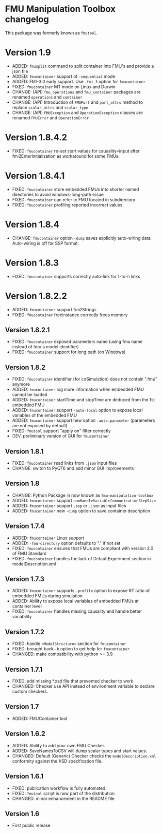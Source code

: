 # FMU Manipulation Toolbox changelog
This package was formerly known as `fmutool`.

# Version 1.9
* ADDED: `fmusplit` command to split container into FMU's and provide a json file
* ADDED: `fmucontainer` support of `-sequential` mode
* ADDED: FMI-3.0 early support. Use `-fmi 3` option for `fmucontainer`
* FIXED: `fmucontainer` MT mode on Linux and Darwin
* CHANGE: (API) `fmu_operations` and `fmu_container` packages are renamed `operations` and `container`
* CHANGE: (API) Introduction of `FMUPort` and `port_attrs` method to replace `scalar_attrs` and `scalar_type`
* CHANGE: (API) `FMUException` and `OperationException`  classes are renamed `FMUError` and `OperationError`


# Version 1.8.4.2
* FIXED: `fmucontainer` re-set start values for causality=input after fmi2EnterInitialization as workaround for some FMUs.

# Version 1.8.4.1
* FIXED: `fmucontainer` store embedded FMUs into shorter named directories to avoid windows-long-path-issue
* FIXED: `fmucontainer` can refer to FMU located in subdirectory
* FIXED: `fmucontainer` profiling reported incorrect values

# Version 1.8.4
* CHANGE: `fmucontainer` option `-dump` saves explicitly auto-wiring data. Auto-wiring is off for SSP format.

# Version 1.8.3
* FIXED: `fmucontainer` supports correctly auto-link for 1-to-n links

# Version 1.8.2.2
* ADDED: `fmucontainer` support fmi2Strings
* FIXED: `fmucontainer` freeInstance correctly frees memory

## Version 1.8.2.1
* FIXED: `fmucontainer` exposed parameters name (using fmu name instead of fmu's model identifier)
* FIXED: `fmucontainer` support for long path (on Windows)

## Version 1.8.2
* FIXED: `fmucontainer` identifier (for coSimulation) does not contain ".fmu" anymore
* ADDED: `fmucontainer` log more information when embedded FMU cannot be loaded
* ADDED: `fmucontainer` startTime and stopTime are deduced from the 1st embedded FMU
* ADDED: `fmucontainer` support `-auto-local` option to expose local variables of the embedded FMU
* ADDED: `fmucontainer` support new option `-auto-parameter` (parameters are not exposed by default)
* FIXED: `fmutool` support "apply on" filter correctly
* DEV: preliminary version of GUI for `fmucontainer`

## Version 1.8.1
* FIXED: `fmucontainer` read links from `.json` input files
* CHANGE: switch to PyQT6 and add minor GUI improvements

## Version 1.8
* CHANGE: Python Package in now known as `fmu-manipulation-toolbox`
* ADDED: `fmucontainer` support `canHandleVariableCommunicationStepSize`
* ADDED: `fmucontainer` support `.ssp` or `.json` as input files
* ADDED: `fmucontainer` new `-dump` option to save container description 

## Version 1.7.4
* ADDED: `fmucontainer` Linux support
* ADDED: `-fmu-directory` option defaults to "." if not set
* FIXED: `fmucontainer` ensures that FMUs are compliant with version 2.0 of FMU Standard
* FIXED: `fmucontainer` handles the lack of DefaultExperiment section in modelDescription.xml


## Version 1.7.3
* ADDED: `fmucontainer` supports `-profile` option to expose RT ratio of embedded FMUs during simulation
* ADDED: Ability to expose local variables of embedded FMUs at container level
* FIXED: `fmucontainer` handles missing causality and handle better variability

## Version 1.7.2
* FIXED: handle `<ModelStructure>` section for `fmucontainer`
* FIXED: brought back `-h` option to get help for `fmucontainer`
* CHANGED: make compatibility with python >= 3.9

## Version 1.7.1
* FIXED: add missing *.xsd file that prevented checker to work
* CHANGED: Checker use API instead of environment variable to declare custom checkers.

## Version 1.7
* ADDED: FMUContainer tool

## Version 1.6.2
* ADDED: Ability to add your own FMU Checker.
* ADDED: SaveNamesToCSV will dump scalar types and start values.
* CHANGED: Default (Generic) Checker checks the `modelDescription.xml` conformity against the XSD specification file.

## Version 1.6.1
* FIXED: publication workflow is fully automated.
* FIXED: `fmutool` script is now part of the distribution.
* CHANGED: minor enhancement in the README file

## Version 1.6
* First public release
